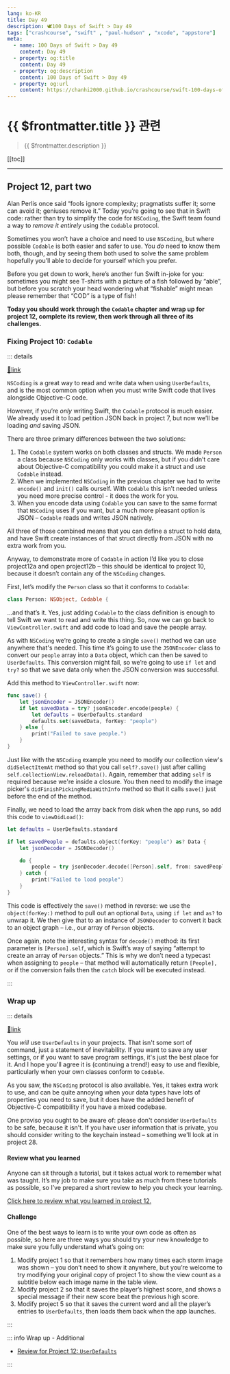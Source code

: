 ```yaml
---
lang: ko-KR
title: Day 49
description: 🕊️100 Days of Swift > Day 49
tags: ["crashcourse", "swift" , "paul-hudson" , "xcode", "appstore"]
meta:
  - name: 100 Days of Swift > Day 49
    content: Day 49
  - property: og:title
    content: Day 49
  - property: og:description
    content: 100 Days of Swift > Day 49
  - property: og:url
    content: https://chanhi2000.github.io/crashcourse/swift-100-days-of-swift/49.html
---
```


# {{ $frontmatter.title }} 관련

> {{ $frontmatter.description }}

[[toc]]

---

## Project 12, part two

Alan Perlis once said “fools ignore complexity; pragmatists suffer it; some can avoid it; geniuses remove it.” Today you’re going to see that in Swift code: rather than try to simplify the code for `NSCoding`, the Swift team found a way to _remove it entirely_ using the `Codable` protocol.

Sometimes you won’t have a choice and need to use `NSCoding`, but where possible `Codable` is both easier and safer to use. You _do_ need to know them both, though, and by seeing them both used to solve the same problem hopefully you’ll able to decide for yourself which you prefer.

Before you get down to work, here’s another fun Swift in-joke for you: sometimes you might see T-shirts with a picture of a fish followed by “able”, but before you scratch your head wondering what “fishable” might mean please remember that “COD” is a type of fish!

__Today you should work through the `Codable` chapter and wrap up for project 12, complete its review, then work through all three of its challenges.__

### Fixing Project 10: `Codable`

::: details

[📎link](https://hackingwithswift.com/read/12/4/fixing-project-10-codable)

<YouTube id="Jr6YcWlGHvg"/>

`NSCoding` is a great way to read and write data when using `UserDefaults`, and is the most common option when you must write Swift code that lives alongside Objective-C code.

However, if you’re _only_ writing Swift, the `Codable` protocol is much easier. We already used it to load petition JSON back in project 7, but now we’ll be loading _and_ saving JSON.

There are three primary differences between the two solutions:

1. The `Codable` system works on both classes and structs. We made `Person` a class because `NSCoding` only works with classes, but if you didn’t care about Objective-C compatibility you could make it a struct and use `Codable` instead.
2. When we implemented `NSCoding` in the previous chapter we had to write `encode()` and `init()` calls ourself. With `Codable` this isn’t needed unless you need more precise control - it does the work for you.
3. When you encode data using `Codable` you can save to the same format that `NSCoding` uses if you want, but a much more pleasant option is JSON – `Codable` reads and writes JSON natively.

All three of those combined means that you can define a struct to hold data, and have Swift create instances of that struct directly from JSON with no extra work from you.

Anyway, to demonstrate more of `Codable` in action I’d like you to close project12a and open project12b – this should be identical to project 10, because it doesn’t contain any of the `NSCoding` changes.

First, let’s modify the `Person` class so that it conforms to `Codable`:

```swift
class Person: NSObject, Codable {
```

…and that’s it. Yes, just adding `Codable` to the class definition is enough to tell Swift we want to read and write this thing. So, now we can go back to <FontIcon icon="fas fa-dove"/>`ViewController.swift` and add code to load and save the people array.

As with `NSCoding` we’re going to create a single `save()` method we can use anywhere that's needed. This time it’s going to use the `JSONEncoder` class to convert our `people` array into a `Data` object, which can then be saved to `UserDefaults`. This conversion might fail, so we’re going to use `if let` and `try?` so that we save data only when the JSON conversion was successful.

Add this method to <FontIcon icon="fas fa-dove"/>`ViewController.swift` now:

```swift
func save() {
    let jsonEncoder = JSONEncoder()
    if let savedData = try? jsonEncoder.encode(people) {
        let defaults = UserDefaults.standard
        defaults.set(savedData, forKey: "people")
    } else {
        print("Failed to save people.")
    }
}
```

Just like with the `NSCoding` example you need to modify our collection view's `didSelectItemAt` method so that you call `self?.save()` just after calling `self.collectionView.reloadData()`. Again, remember that adding `self` is required because we're inside a closure. You then need to modify the image picker's `didFinishPickingMediaWithInfo` method so that it calls `save()` just before the end of the method.

Finally, we need to load the array back from disk when the app runs, so add this code to `viewDidLoad()`:

```swift
let defaults = UserDefaults.standard

if let savedPeople = defaults.object(forKey: "people") as? Data {
    let jsonDecoder = JSONDecoder()

    do {
        people = try jsonDecoder.decode([Person].self, from: savedPeople)
    } catch {
        print("Failed to load people")
    }
}
```

This code is effectively the `save()` method in reverse: we use the `object(forKey:)` method to pull out an optional `Data`, using `if let` and `as?` to unwrap it. We then give that to an instance of `JSONDecoder` to convert it back to an object graph – i.e., our array of `Person` objects.

Once again, note the interesting syntax for `decode()` method: its first parameter is `[Person].self`, which is Swift’s way of saying “attempt to create an array of `Person` objects.” This is why we don’t need a typecast when assigning to `people` – that method will automatically return `[People],` or if the conversion fails then the `catch` block will be executed instead.

:::


### Wrap up

::: details

[📎link](https://hackingwithswift.com/read/12/5/wrap-up)

<YouTube id="7vQJ35_df9U"/>

You _will_ use `UserDefaults` in your projects. That isn't some sort of command, just a statement of inevitability. If you want to save any user settings, or if you want to save program settings, it's just the best place for it. And I hope you'll agree it is (continuing a trend!) easy to use and flexible, particularly when your own classes conform to `Codable`.

As you saw, the `NSCoding` protocol is also available. Yes, it takes extra work to use, and can be quite annoying when your data types have lots of properties you need to save, but it does have the added benefit of Objective-C compatibility if you have a mixed codebase.

One proviso you ought to be aware of: please don't consider `UserDefaults` to be safe, because it isn't. If you have user information that is private, you should consider writing to the keychain instead – something we'll look at in project 28.

#### Review what you learned

Anyone can sit through a tutorial, but it takes actual work to remember what was taught. It’s my job to make sure you take as much from these tutorials as possible, so I’ve prepared a short review to help you check your learning.

[Click here to review what you learned in project 12.][project-12-userdefaults]

#### Challenge

One of the best ways to learn is to write your own code as often as possible, so here are three ways you should try your new knowledge to make sure you fully understand what’s going on:

1. Modify project 1 so that it remembers how many times each storm image was shown – you don’t need to show it anywhere, but you’re welcome to try modifying your original copy of project 1 to show the view count as a subtitle below each image name in the table view.
2. Modify project 2 so that it saves the player’s highest score, and shows a special message if their new score beat the previous high score.
3. Modify project 5 so that it saves the current word and all the player’s entries to `UserDefaults`, then loads them back when the app launches.

:::


::: info Wrap up - Additional

- [Review for Project 12: `UserDefaults`][project-12-userdefaults]

:::

[project-12-userdefaults]: https://hackingwithswift.com/review/hws/project-12-userdefaults